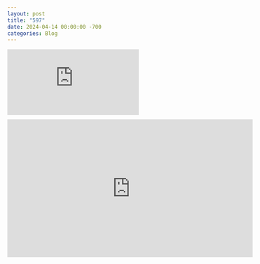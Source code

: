 ```yaml
---
layout: post
title: "597"
date: 2024-04-14 00:00:00 -700
categories: Blog
---
```


<div class="blog-content">
				<div class="wsite-youtube" style="margin-bottom:10px;margin-top:10px;"><div class="wsite-youtube-wrapper wsite-youtube-size-auto wsite-youtube-align-center"> <div class="wsite-youtube-container">  <iframe src="https://www.youtube.com/embed/WpFaYfocesU?wmode=opaque" frameborder="0" allowfullscreen=""></iframe> </div> </div></div>
    <iframe width="560" height="315"
src="https://www.youtube.com/embed/WpFaYfocesU" 
frameborder="0" 
allow="accelerometer; autoplay; encrypted-media; gyroscope; picture-in-picture" 
allowfullscreen></iframe>
        